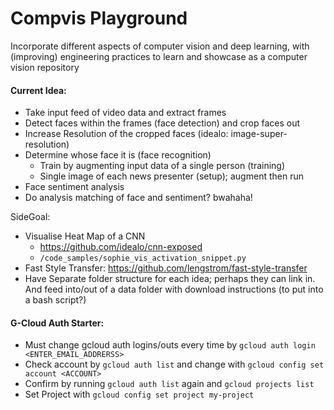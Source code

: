# Compvis Playground
Incorporate different aspects of computer vision and deep learning, with (improving) engineering practices to learn and showcase as a computer vision repository

#### Current Idea:
-  Take input feed of video data and extract frames
-  Detect faces within the frames (face detection) and crop faces out
-  Increase Resolution of the cropped faces (idealo: image-super-resolution)
-  Determine whose face it is (face recognition) 
    -  Train by augmenting input data of a single person (training)
    -  Single image of each news presenter (setup); augment then run
-  Face sentiment analysis
-  Do analysis matching of face and sentiment? bwahaha!

SideGoal:

-  Visualise Heat Map of a CNN
    -  https://github.com/idealo/cnn-exposed
    -  `/code_samples/sophie_vis_activation_snippet.py`
-  Fast Style Transfer: https://github.com/lengstrom/fast-style-transfer
-  Have Separate folder structure for each idea; perhaps they can link in. And feed into/out of a data folder with download instructions (to put into a bash script?)

#### G-Cloud Auth Starter:
-  Must change gcloud auth logins/outs every time by `gcloud auth login <ENTER_EMAIL_ADDRERSS>`
-  Check account by `gcloud auth list` and change with `gcloud config set account <ACCOUNT>`
-  Confirm by running `gcloud auth list` again and `gcloud projects list`
-  Set Project with `gcloud config set project my-project`
